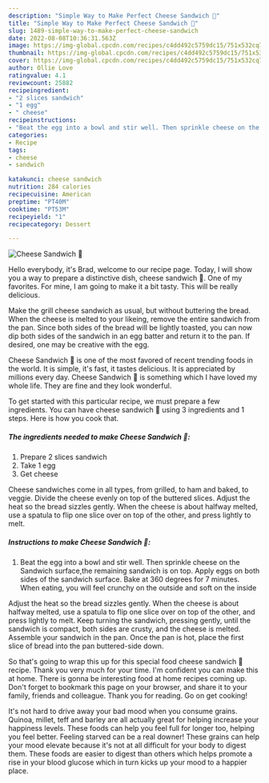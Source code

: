 ```yaml
---
description: "Simple Way to Make Perfect Cheese Sandwich 🥪"
title: "Simple Way to Make Perfect Cheese Sandwich 🥪"
slug: 1489-simple-way-to-make-perfect-cheese-sandwich
date: 2022-08-08T10:36:31.563Z
image: https://img-global.cpcdn.com/recipes/c4dd492c5759dc15/751x532cq70/cheese-sandwich-🥪-recipe-main-photo.jpg
thumbnail: https://img-global.cpcdn.com/recipes/c4dd492c5759dc15/751x532cq70/cheese-sandwich-🥪-recipe-main-photo.jpg
cover: https://img-global.cpcdn.com/recipes/c4dd492c5759dc15/751x532cq70/cheese-sandwich-🥪-recipe-main-photo.jpg
author: Ollie Love
ratingvalue: 4.1
reviewcount: 25882
recipeingredient:
- "2 slices sandwich"
- "1 egg"
- " cheese"
recipeinstructions:
- "Beat the egg into a bowl and stir well. Then sprinkle cheese on the Sandwich surface,the remaining sandwich is on top. Apply eggs on both sides of the sandwich surface. Bake at 360 degrees for 7 minutes. When eating, you will feel crunchy on the outside and soft on the inside"
categories:
- Recipe
tags:
- cheese
- sandwich

katakunci: cheese sandwich 
nutrition: 284 calories
recipecuisine: American
preptime: "PT40M"
cooktime: "PT53M"
recipeyield: "1"
recipecategory: Dessert

---
```



![Cheese Sandwich 🥪](https://img-global.cpcdn.com/recipes/c4dd492c5759dc15/751x532cq70/cheese-sandwich-🥪-recipe-main-photo.jpg)

Hello everybody, it's Brad, welcome to our recipe page. Today, I will show you a way to prepare a distinctive dish, cheese sandwich 🥪. One of my favorites. For mine, I am going to make it a bit tasty. This will be really delicious.

Make the grill cheese sandwich as usual, but without buttering the bread. When the cheese is melted to your likeing, remove the entire sandwich from the pan. Since both sides of the bread will be lightly toasted, you can now dip both sides of the sandwich in an egg batter and return it to the pan. If desired, one may be creative with the egg.

Cheese Sandwich 🥪 is one of the most favored of recent trending foods in the world. It is simple, it's fast, it tastes delicious. It is appreciated by millions every day. Cheese Sandwich 🥪 is something which I have loved my whole life. They are fine and they look wonderful.


To get started with this particular recipe, we must prepare a few ingredients. You can have cheese sandwich 🥪 using 3 ingredients and 1 steps. Here is how you cook that.

<!--inarticleads1-->

##### The ingredients needed to make Cheese Sandwich 🥪:

1. Prepare 2 slices sandwich
1. Take 1 egg
1. Get  cheese


Cheese sandwiches come in all types, from grilled, to ham and baked, to veggie. Divide the cheese evenly on top of the buttered slices. Adjust the heat so the bread sizzles gently. When the cheese is about halfway melted, use a spatula to flip one slice over on top of the other, and press lightly to melt. 

<!--inarticleads2-->

##### Instructions to make Cheese Sandwich 🥪:

1. Beat the egg into a bowl and stir well. Then sprinkle cheese on the Sandwich surface,the remaining sandwich is on top. Apply eggs on both sides of the sandwich surface. Bake at 360 degrees for 7 minutes. When eating, you will feel crunchy on the outside and soft on the inside


Adjust the heat so the bread sizzles gently. When the cheese is about halfway melted, use a spatula to flip one slice over on top of the other, and press lightly to melt. Keep turning the sandwich, pressing gently, until the sandwich is compact, both sides are crusty, and the cheese is melted. Assemble your sandwich in the pan. Once the pan is hot, place the first slice of bread into the pan buttered-side down. 

So that's going to wrap this up for this special food cheese sandwich 🥪 recipe. Thank you very much for your time. I'm confident you can make this at home. There is gonna be interesting food at home recipes coming up. Don't forget to bookmark this page on your browser, and share it to your family, friends and colleague. Thank you for reading. Go on get cooking!

It's not hard to drive away your bad mood when you consume grains. Quinoa, millet, teff and barley are all actually great for helping increase your happiness levels. These foods can help you feel full for longer too, helping you feel better. Feeling starved can be a real downer! These grains can help your mood elevate because it's not at all difficult for your body to digest them. These foods are easier to digest than others which helps promote a rise in your blood glucose which in turn kicks up your mood to a happier place.
